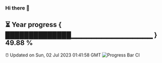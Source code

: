 ### Hi there 👋
⏳ Year progress { ██████████████▁▁▁▁▁▁▁▁▁▁▁▁▁▁▁▁ } 49.88 %
---
⏰ Updated on Sun, 02 Jul 2023 01:41:58 GMT
![Progress Bar CI](https://github.com/liununu/liununu/workflows/Progress%20Bar%20CI/badge.svg)
